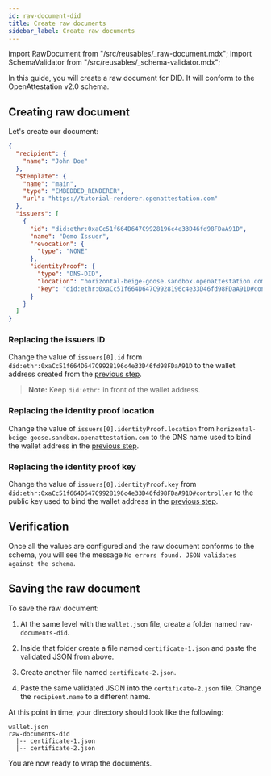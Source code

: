 ```yaml
---
id: raw-document-did
title: Create raw documents
sidebar_label: Create raw documents
---
```


import RawDocument from "/src/reusables/_raw-document.mdx";
import SchemaValidator from "/src/reusables/_schema-validator.mdx";

<RawDocument />

In this guide, you will create a raw document for DID. It will conform to the OpenAttestation v2.0 schema.

<SchemaValidator />

## Creating raw document

Let's create our document:

```json
{
  "recipient": {
    "name": "John Doe"
  },
  "$template": {
    "name": "main",
    "type": "EMBEDDED_RENDERER",
    "url": "https://tutorial-renderer.openattestation.com"
  },
  "issuers": [
    {
      "id": "did:ethr:0xaCc51f664D647C9928196c4e33D46fd98FDaA91D",
      "name": "Demo Issuer",
      "revocation": {
        "type": "NONE"
      },
      "identityProof": {
        "type": "DNS-DID",
        "location": "horizontal-beige-goose.sandbox.openattestation.com",
        "key": "did:ethr:0xaCc51f664D647C9928196c4e33D46fd98FDaA91D#controller"
      }
    }
  ]
}
```

### Replacing the issuers ID

Change the value of `issuers[0].id` from `did:ethr:0xaCc51f664D647C9928196c4e33D46fd98FDaA91D` to the wallet address created from the [previous step](/docs/did-section/create). 

> **Note:** Keep `did:ethr:` in front of the wallet address.

### Replacing the identity proof location

Change the value of `issuers[0].identityProof.location` from `horizontal-beige-goose.sandbox.openattestation.com` to the DNS name used to bind the wallet address in the [previous step](/docs/did-section/dns).

### Replacing the identity proof key

Change the value of `issuers[0].identityProof.key` from `did:ethr:0xaCc51f664D647C9928196c4e33D46fd98FDaA91D#controller` to the public key used to bind the wallet address in the [previous step](/docs/did-section/dns).

## Verification
Once all the values are configured and the raw document conforms to the schema, you will see the message `No errors found. JSON validates against the schema`.

## Saving the raw document

To save the raw document: 

1. At the same level with the `wallet.json` file, create a folder named `raw-documents-did`. 

2. Inside that folder create a file named `certificate-1.json` and paste the validated JSON from above.

3. Create another file named `certificate-2.json`. 

4. Paste the same validated JSON into the `certificate-2.json` file. Change the `recipient.name` to a different name.

  At this point in time, your directory should look like the following:

  ```text
  wallet.json
  raw-documents-did
    |-- certificate-1.json
    |-- certificate-2.json
  ```

  You are now ready to wrap the documents.


